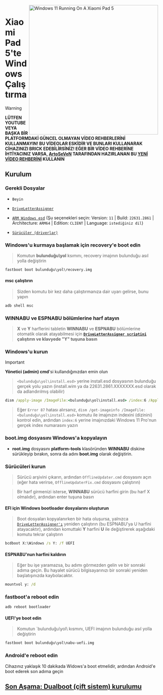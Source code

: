 <img align="right" src="https://raw.githubusercontent.com/erdilS/Port-Windows-11-Xiaomi-Pad-5/main/nabu.png" width="425" alt="Windows 11 Running On A Xiaomi Pad 5">

# Xiaomi Pad 5'te Windows Çalıştırma
> [!WARNING]
> **LÜTFEN YOUTUBE VEYA BAŞKA BİR PLATFORMDAKİ GÜNCEL OLMAYAN VİDEO REHBERLERİNİ KULLANMAYIN! BU VİDEOLAR ESKİDİR VE BUNLARI KULLANARAK CİHAZINIZI BRICK EDEBİLİRSİNİZ! EĞER BİR VİDEO REHBERİNE İHTİYACINIZ VARSA, [ArtoSeVeN](https://www.youtube.com/channel/UCYjwfxlYlJ7Nnzv01oszQvA) TARAFINDAN HAZIRLANAN BU [YENİ VİDEO REHBERİNİ](https://youtu.be/BbgTbTGbXYg) KULLANIN**

## Kurulum

### Gerekli Dosyalar
- ```Beyin```

- [```DriveLetterAssigner```](https://github.com/Misha803/My-Scripts/releases/tag/DriveLetterAssigner)

- [```ARM Windows esd```](https://worproject.com/esd) (Şu seçenekleri seçin: Version: ```11``` | Build: ```22631.2861``` | Architecture: ```ARM64``` | Edition: ```CLIENT``` | Language:  ```istediğiniz dil```)
  
- [```Sürücüler (driverlar)```](https://github.com/erdilS/Port-Windows-11-Xiaomi-Pad-5/releases/tag/Drivers)

### Windows'u kurmaya başlamak için recovery'e boot edin
> Komutun **bulunduğu\yol** ksımını, recovery imajının bulunduğu asıl yolla değiştirin
```cmd
fastboot boot bulunduğu\yol\recovery.img
```

#### msc çalıştırın
> Sizden komutu bir kez daha çalıştırmanıza dair uyarı gelirse, bunu yapın
```cmd
adb shell msc
```

### WINNABU ve ESPNABU bölümlerine harf atayın 

> **X** ve **Y** harflerini tabletin **WINNABU** ve **ESPNABU** bölümlerine otomatik olarak atayabilmesi için **[```DriveLetterAssigner scriptini```](https://github.com/Misha803/My-Scripts/releases/tag/DriveLetterAssigner) çalıştırın ve klavyede "Y" tuşuna basın**

### Windows'u kurun
> [!Important]
> **Yönetici (admin) cmd**'si kullandığınızdan emin olun

> `<bulunduğu\yol\install.esd>` yerine install.esd dosyasının bulunduğu gerçek yolu yazın (install.wim ya da 22631.2861.XXXXXXX.esd olarak da adlandırılmış olabilir)

```cmd
dism /apply-image /ImageFile:<bulunduğu\yol\install.esd> /index:6 /ApplyDir:X:\
```

> Eğer `Error 87` hatası alırsanız, `dism /get-imageinfo /ImageFile:<bulunduğu\yol\install.esd>` komutu ile imajınızın indexini (dizinini) kontrol edin, ardından `index:6` yerine imajınızdaki Windows 11 Pro'nun gerçek index numarasını yazın

### boot.img dosyasını Windows'a kopyalayın
- **root.img** dosyasını **platform-tools** klasöründen **WINNABU** diskine sürükleyip bırakın, sonra da adını **boot.img** olarak değiştirin.

### Sürücüleri kurun
> Sürücü arşivini çıkarın, ardından `OfflineUpdater.cmd` dosyasını açın (eğer hata verirse, `OfflineUpdaterFix.cmd` dosyasını çalıştırın)

> Bir harf girmenizi isterse, **WINNABU** sürücü harfini girin (bu harf X olmalıdır), ardından enter tuşuna basın

#### EFI için Windows bootloader dosyalarını oluşturun
> Boot dosyaları kopyalanırken bir hata oluşursa, yalnızca [```DriveLetterAssigner'ı```](https://github.com/Misha803/My-Scripts/releases/tag/DriveLetterAssigner) yeniden çalıştırın (bu ESPNABU'ya U harfini atayacaktır), ardından komuttaki **Y** harfini **U** ile değiştirerek aşağıdaki komutu tekrar çalıştırın
```cmd
bcdboot X:\Windows /s Y: /f UEFI
```

#### ESPNABU'nun harfini kaldırın
> Eğer bu işe yaramazsa, bu adımı görmezden gelin ve bir sonraki adıma geçin. Bu hayalet sürücü bilgisayarınızı bir sonraki yeniden başlatışınızda kaybolacaktır.
```cmd
mountvol y: /d
```

### fastboot'a reboot edin
```cmd
adb reboot bootloader
```

#### UEFI'ye boot edin
> Komutun `bulunduğu\yol\ kısmını, UEFI imajının bulunduğu asıl yolla değiştirin
```cmd
fastboot boot bulunduğu\yol\nabu-uefi.img
```

### Android'e reboot edin
Cihazınız yaklaşık 10 dakikada Widows'a boot etmelidir, ardından Android'e boot ederek son adıma geçin


## [Son Aşama: Dualboot (çift sistem) kurulumu](dualboot-tr.md)

















